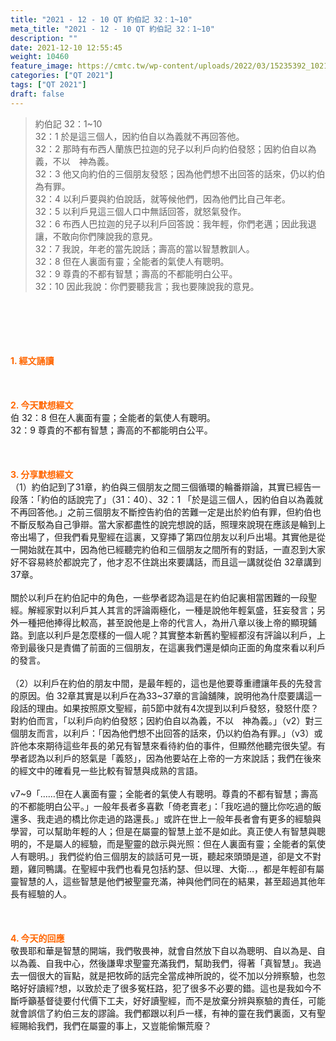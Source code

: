 ```yaml
---
title: "2021 - 12 - 10 QT 約伯記 32：1~10"
meta_title: "2021 - 12 - 10 QT 約伯記 32：1~10"
description: ""
date: 2021-12-10 12:55:45
weight: 10460
feature_image: https://cmtc.tw/wp-content/uploads/2022/03/15235392_10211799862337740_180693556567566654_o-1.webp
categories: ["QT 2021"]
tags: ["QT 2021"]
draft: false
---
```


<blockquote>約伯記 32：1~10<br />
32：1 於是這三個人，因約伯自以為義就不再回答他。<br />
32：2 那時有布西人蘭族巴拉迦的兒子以利戶向約伯發怒；因約伯自以為義，不以　神為義。<br />
32：3 他又向約伯的三個朋友發怒；因為他們想不出回答的話來，仍以約伯為有罪。<br />
32：4 以利戶要與約伯說話，就等候他們，因為他們比自己年老。<br />
32：5 以利戶見這三個人口中無話回答，就怒氣發作。<br />
32：6 布西人巴拉迦的兒子以利戶回答說：我年輕，你們老邁；因此我退讓，不敢向你們陳說我的意見。<br />
32：7 我說，年老的當先說話；壽高的當以智慧教訓人。<br />
32：8 但在人裏面有靈；全能者的氣使人有聰明。<br />
32：9 尊貴的不都有智慧；壽高的不都能明白公平。<br />
32：10 因此我說：你們要聽我言；我也要陳說我的意見。</blockquote><br />
&nbsp;<br />
<br />
&nbsp;<br />
<br />
<span style="color: #ff6600;"><strong>1. </strong><strong>經文誦讀</strong></span><br />
<br />
<span style="color: #ff6600;"><strong> </strong></span><br />
<br />
<span style="color: #ff6600;"><strong>2. 今天默想</strong><strong>經文<br />
</strong></span>伯 32：8 但在人裏面有靈；全能者的氣使人有聰明。<br />
32：9 尊貴的不都有智慧；壽高的不都能明白公平。<br />
<br />
&nbsp;<br />
<br />
<span style="color: #ff6600;"><strong>3. 分享默想經文<br />
</strong></span>（1）約伯記到了31章，約伯與三個朋友之間三個循環的輪番辯論，其實已經告一段落：「約伯的話說完了」（31：40）、32：1 「於是這三個人，因約伯自以為義就不再回答他。」之前三個朋友不斷控告約伯的苦難一定是出於約伯有罪，但約伯也不斷反駁為自己爭辯。當大家都盡性的說完想說的話，照理來說現在應該是輪到上帝出場了，但我們看見聖經在這裏，又穿挿了第四位朋友以利戶出場。其實他是從一開始就在其中，因為他已經聽完約伯和三個朋友之間所有的對話，一直忍到大家好不容易終於都說完了，他才忍不住跳出來要講話，而且這一講就從伯 32章講到37章。<br />
<br />
關於以利戶在約伯記中的角色，一些學者認為這是在約伯記裏相當困難的一段聖經。解經家對以利戶其人其言的評論兩極化，一種是說他年輕氣盛，狂妄發言；另外一種把他捧得比較高，甚至說他是上帝的代言人，為卅八章以後上帝的顯現鋪路。到底以利戶是怎麼樣的一個人呢？其實整本新舊約聖經都沒有評論以利戶，上帝到最後只是責備了前面的三個朋友，在這裏我們還是傾向正面的角度來看以利戶的發言。<br />
<br />
（2）以利戶在約伯的朋友中間，是最年輕的，這也是他要尊重禮讓年長的先發言的原因。伯 32章其實是以利戶在為33~37章的言論舖陳，說明他為什麼要講這一段話的理由。如果按照原文聖經，前5節中就有4次提到以利戶發怒，發怒什麼？對約伯而言，「以利戶向約伯發怒；因約伯自以為義，不以　神為義。」（v2）對三個朋友而言，以利戶：「因為他們想不出回答的話來，仍以約伯為有罪。」（v3）或許他本來期待這些年長的弟兄有智慧來看待約伯的事件，但顯然他聽完很失望。有學者認為以利戶的怒氣是「義怒」，因為他要站在上帝的一方來說話；我們在後來的經文中的確看見一些比較有智慧與成熟的言語。<br />
<br />
v7~9「……但在人裏面有靈；全能者的氣使人有聰明。尊貴的不都有智慧；壽高的不都能明白公平。」一般年長者多喜歡「倚老賣老」：「我吃過的鹽比你吃過的飯還多、我走過的橋比你走過的路還長。」或許在世上一般年長者會有更多的經驗與學習，可以幫助年輕的人；但是在屬靈的智慧上並不是如此。真正使人有智慧與聰明的，不是屬人的經驗，而是聖靈的啟示與光照：但在人裏面有靈；全能者的氣使人有聰明。」我們從約伯三個朋友的談話可見一斑，聽起來頭頭是道，卻是文不對題，雞同鴨講。在聖經中我們也看見包括約瑟、但以理、大衛…，都是年輕卻有屬靈智慧的人，這些智慧是他們被聖靈充滿，神與他們同在的結果，甚至超過其他年長有經驗的人。<br />
<br />
&nbsp;<br />
<br />
<span style="color: #ff6600;"><strong>4. 今天的回應<br />
</strong></span>敬畏耶和華是智慧的開端，我們敬畏神，就會自然放下自以為聰明、自以為是、自以為義、自我中心，然後謙卑求聖靈充滿我們，幫助我們，得著「真智慧」。我過去一個很大的盲點，就是把牧師的話完全當成神所說的，從不加以分辨察驗，也忽略好好讀經?想，以致於走了很多冤枉路，犯了很多不必要的錯。這也是我如今不斷呼籲基督徒要付代價下工夫，好好讀聖經，而不是放棄分辨與察驗的責任，可能就會誤信了約伯三友的謬論。我們都跟以利戶一樣，有神的靈在我們裏面，又有聖經賜給我們，我們在屬靈的事上，又豈能偷懶荒廢？
        